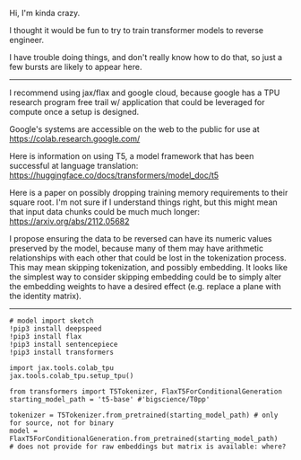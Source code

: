 Hi, I'm kinda crazy.

I thought it would be fun to try to train transformer models to reverse engineer.

I have trouble doing things, and don't really know how to do that, so just a few bursts are likely to appear here.

---
I recommend using jax/flax and google cloud, because google has a TPU research program free trail w/ application that could be leveraged for compute
once a setup is designed.

Google's systems are accessible on the web to the public for use at https://colab.research.google.com/

Here is information on using T5, a model framework that has been successful at language translation: https://huggingface.co/docs/transformers/model_doc/t5

Here is a paper on possibly dropping training memory requirements to their square root.  I'm not sure if I understand things right, but this might mean that input data chunks could be much much longer: https://arxiv.org/abs/2112.05682

I propose ensuring the data to be reversed can have its numeric values preserved by the model, because many of them may have arithmetic relationships with each other that could be lost in the tokenization process.  This may mean skipping tokenization, and possibly embedding.  It looks like the simplest way to consider skipping embedding could be to simply alter the embedding weights to have a desired effect (e.g. replace a plane with the identity matrix).

----
```
# model import sketch
!pip3 install deepspeed
!pip3 install flax
!pip3 install sentencepiece
!pip3 install transformers

import jax.tools.colab_tpu
jax.tools.colab_tpu.setup_tpu()

from transformers import T5Tokenizer, FlaxT5ForConditionalGeneration
starting_model_path = 't5-base' #'bigscience/T0pp'

tokenizer = T5Tokenizer.from_pretrained(starting_model_path) # only for source, not for binary
model = FlaxT5ForConditionalGeneration.from_pretrained(starting_model_path)
# does not provide for raw embeddings but matrix is available: where?
```

